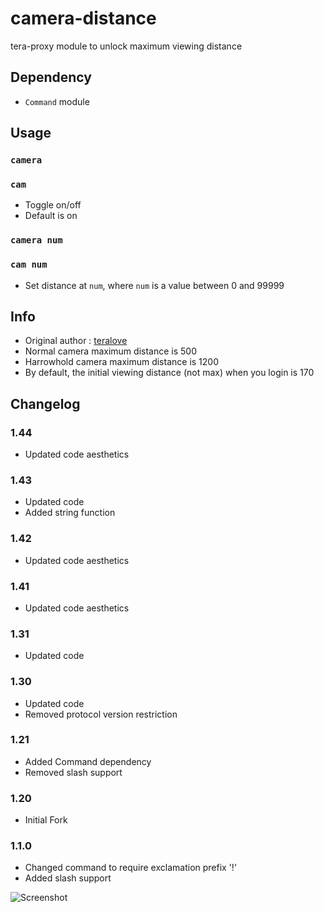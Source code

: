 # camera-distance
tera-proxy module to unlock maximum viewing distance

## Dependency
- `Command` module

## Usage
### `camera`
### `cam`
- Toggle on/off
- Default is on
### `camera num`
### `cam num`
- Set distance at `num`, where `num` is a value between 0 and 99999

## Info
- Original author : [teralove](https://github.com/teralove)
- Normal camera maximum distance is 500
- Harrowhold camera maximum distance is 1200
- By default, the initial viewing distance (not max) when you login is 170

## Changelog
### 1.44
- Updated code aesthetics
### 1.43
- Updated code
- Added string function
### 1.42
- Updated code aesthetics
### 1.41
- Updated code aesthetics
### 1.31
- Updated code
### 1.30
- Updated code
- Removed protocol version restriction
### 1.21
- Added Command dependency
- Removed slash support
### 1.20
- Initial Fork
### 1.1.0
- Changed command to require exclamation prefix '!'
- Added slash support

![Screenshot](http://i.imgur.com/LzxGSgm.jpg)

